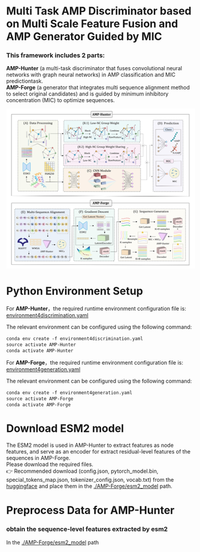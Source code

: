 # Multi Task AMP Discriminator based on Multi Scale Feature Fusion and AMP Generator Guided by MIC
### This framework includes 2 parts:  
**AMP-Hunter** (a multi-task discriminator that fuses convolutional neural networks with graph neural networks) in AMP classification and MIC predictiontask.  
**AMP-Forge** (a generator that integrates multi sequence alignment method to select original candidates) and is guided by minimum inhibitory concentration (MIC) to optimize sequences.  

![framework](framework.jpg)  

# Python Environment Setup
For **AMP-Hunter**，the required runtime environment configuration file is: [environment4discrimination.yaml](./AMP-Hunter/environment4discrimination.yaml)  

The relevant environment can be configured using the following command:
```
conda env create -f environment4discrimination.yaml
source activate AMP-Hunter
conda activate AMP-Hunter
```

For **AMP-Forge**，the required runtime environment configuration file is: [environment4generation.yaml](./AMP-Forge/environment4generation.yaml)  

The relevant environment can be configured using the following command:
```
conda env create -f environment4generation.yaml
source activate AMP-Forge
conda activate AMP-Forge
```

# Download ESM2 model  
The ESM2 model is used in AMP-Hunter to extract features as node features, and serve as an encoder for extract residual-level features of the sequences in AMP-Forge.  
Please download the required files.  
👉 Recommended download (config.json, pytorch_model.bin, special_tokens_map.json, tokenizer_config.json, vocab.txt) from the [huggingface](https://huggingface.co/Rocketknight1/esm2_t33_650M_UR50D/tree/main) 
and place them in the [./AMP-Forge/esm2_model](./AMP-Forge/esm2_model) path.  

# Preprocess Data for AMP-Hunter  
### obtain the sequence-level features extracted by esm2  
In the [./AMP-Forge/esm2_model](./AMP-Forge/esm2_model) path


